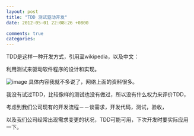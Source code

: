 ```yaml
---
layout: post
title: "TDD 测试驱动开发"
date: 2012-05-01 22:08:26 +0800

comments: true
categories: 
---
```


TDD是这样一种开发方式，引用至wikipedia，以及中文：

利用测试来驱动软件程序的设计和实现。

![image](http://dl.dropbox.com/u/1167873/images/tdd.png)
具体内容我就不多说了，网络上面的资料很多。

我没有试过TDD，比较像样的测试也没有做过，所以没有什么权力来评价TDD，

考虑到我们公司现有的开发流程－－谈需求，开发代码，测试，验收，

以及我们公司经常出现需求变更的状况，TDD可能可用，下次开发时要实际应用一下。